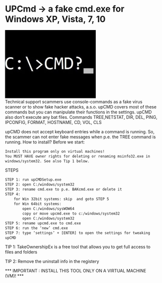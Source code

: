 # UPCmd -> a fake cmd.exe for Windows XP, Vista, 7, 10 
<img stle="float:left;" src="https://github.com/UfoPilotTools/UPCmd/blob/1c807f69080b50639ca0641eaa9fcce521b68fd2/cmd.jpg">
<br>
Technical support scammers use console-commands as a fake virus scanner or to show fake hacker attacks, a.s.o.
upCMD covers most of these commands but you can manipulate their functions in the settings.
upCMD also don’t execute any bat files.
Commands TREE,NETSTAT, DIR, DEL, PING, IPCONFIG, FORMAT, HOSTNAME, CD, VOL, CLS

upCMD does not accept keyboard entries while a command is running. So, the scammer can not enter fake messages when p.e. the TREE command is running.
How to install?
Before we start:

    Install this program only on virtual machines!
    You MUST HAVE owner rights for deleting or renaming msinfo32.exe in windows/system32. See also Tip 1 below.

 
STEPS

    STEP 1: run upCMDSetup.exe
    STEP 2: open C:/windows/system32
    STEP 3: rename cmd.exe to p.e. BAKcmd.exe or delete it
    STEP 4:
        for Win 32bit systems: skip  and goto STEP 5
        for Win 64bit systems:
            open C:/windows/sysWOW64
            copy or move upcmd.exe to c:/windows/system32
            open C:/windows/system32
    STEP 5: rename upcmd.exe to cmd.exe
    STEP 6: run the ‘new’ cmd.exe
    STEP 7: type ‘settings’ + [ENTER] to open the settings for tweaking upCMD



TIP 1: TakeOwnershipEx is a free tool that allows you to get full access to files and folders

TIP 2: Remove the uninstall info in the registery

*** IMPORTANT : INSTALL THIS TOOL ONLY ON A VIRTUAL MACHINE (VM)! ***
